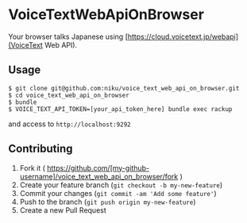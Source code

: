 # VoiceTextWebApiOnBrowser

Your browser talks Japanese using [https://cloud.voicetext.jp/webapi](VoiceText Web API).

## Usage

```shell
$ git clone git@github.com:niku/voice_text_web_api_on_browser.git
$ cd voice_text_web_api_on_browser
$ bundle
$ VOICE_TEXT_API_TOKEN=[your_api_token_here] bundle exec rackup
```

and access to `http://localhost:9292`

## Contributing

1. Fork it ( https://github.com/[my-github-username]/voice_text_web_api_on_browser/fork )
2. Create your feature branch (`git checkout -b my-new-feature`)
3. Commit your changes (`git commit -am 'Add some feature'`)
4. Push to the branch (`git push origin my-new-feature`)
5. Create a new Pull Request
